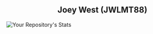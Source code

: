 <h2 align="center">Joey West (JWLMT88)</h2>

![Your Repository's Stats](https://github-readme-stats.vercel.app/api?username=JWLMT88&show_icons=true)

